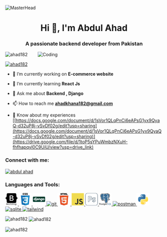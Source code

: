 ![MasterHead](https://www.pramukhdigital.com/wp-content/uploads/2018/07/New-PNC-Animated-Banners.gif)
<h1 align="center">Hi 👋, I'm Abdul Ahad</h1>
<h3 align="center">A passionate backend developer from Pakistan</h3>
<img align="right" alt="Coding" width="400" src="https://blog.sagipl.com/wp-content/uploads/2021/01/Python-Web-Development.gif"/>

<p align="left"> <img src="https://komarev.com/ghpvc/?username=ahad182&label=Profile%20views&color=0e75b6&style=flat" alt="ahad182" /> </p>

<p align="left"> <a href="https://github.com/ryo-ma/github-profile-trophy"><img src="https://github-profile-trophy.vercel.app/?username=ahad182" alt="ahad182" /></a> </p>

- 🔭 I’m currently working on **E-commerce website**

- 🌱 I’m currently learning **React Js**

- 💬 Ask me about **Backend , Django**

- 📫 How to reach me **ahadkhana182@gmail.com**

- 📄 Know about my experiences [[https://docs.google.com/document/d/1sVor1QLqPnCi6eAPsG1yx9QyaQ-d32uP8j-vSvDf02g/edit?usp=sharing](https://docs.google.com/document/d/1sVor1QLqPnCi6eAPsG1yx9QyaQ-d32uP8j-vSvDf02g/edit?usp=sharing)](https://drive.google.com/file/d/1toP5sYPuWmbzNXuH-fhfhapqyl0C9UiU/view?usp=drive_link)

<h3 align="left">Connect with me:</h3>
<p align="left">
<a href="https://linkedin.com/in/abdul ahad" target="blank"><img align="center" src="https://raw.githubusercontent.com/rahuldkjain/github-profile-readme-generator/master/src/images/icons/Social/linked-in-alt.svg" alt="abdul ahad" height="30" width="40" /></a>
</p>

<h3 align="left">Languages and Tools:</h3>
<p align="left"> <a href="https://getbootstrap.com" target="_blank" rel="noreferrer"> <img src="https://raw.githubusercontent.com/devicons/devicon/master/icons/bootstrap/bootstrap-plain-wordmark.svg" alt="bootstrap" width="40" height="40"/> </a> <a href="https://www.w3schools.com/css/" target="_blank" rel="noreferrer"> <img src="https://raw.githubusercontent.com/devicons/devicon/master/icons/css3/css3-original-wordmark.svg" alt="css3" width="40" height="40"/> </a> <a href="https://www.djangoproject.com/" target="_blank" rel="noreferrer"> <img src="https://raw.githubusercontent.com/devicons/devicon/master/icons/django/django-original.svg" alt="django" width="40" height="40"/> </a> <a href="https://git-scm.com/" target="_blank" rel="noreferrer"> <img src="https://www.vectorlogo.zone/logos/git-scm/git-scm-icon.svg" alt="git" width="40" height="40"/> </a> <a href="https://www.w3.org/html/" target="_blank" rel="noreferrer"> <img src="https://raw.githubusercontent.com/devicons/devicon/master/icons/html5/html5-original-wordmark.svg" alt="html5" width="40" height="40"/> </a> <a href="https://developer.mozilla.org/en-US/docs/Web/JavaScript" target="_blank" rel="noreferrer"> <img src="https://raw.githubusercontent.com/devicons/devicon/master/icons/javascript/javascript-original.svg" alt="javascript" width="40" height="40"/> </a> <a href="https://www.photoshop.com/en" target="_blank" rel="noreferrer"> <img src="https://raw.githubusercontent.com/devicons/devicon/master/icons/photoshop/photoshop-line.svg" alt="photoshop" width="40" height="40"/> </a> <a href="https://www.postgresql.org" target="_blank" rel="noreferrer"> <img src="https://raw.githubusercontent.com/devicons/devicon/master/icons/postgresql/postgresql-original-wordmark.svg" alt="postgresql" width="40" height="40"/> </a> <a href="https://postman.com" target="_blank" rel="noreferrer"> <img src="https://www.vectorlogo.zone/logos/getpostman/getpostman-icon.svg" alt="postman" width="40" height="40"/> </a> <a href="https://www.python.org" target="_blank" rel="noreferrer"> <img src="https://raw.githubusercontent.com/devicons/devicon/master/icons/python/python-original.svg" alt="python" width="40" height="40"/> </a> <a href="https://www.sqlite.org/" target="_blank" rel="noreferrer"> <img src="https://www.vectorlogo.zone/logos/sqlite/sqlite-icon.svg" alt="sqlite" width="40" height="40"/> </a> <a href="https://tailwindcss.com/" target="_blank" rel="noreferrer"> <img src="https://www.vectorlogo.zone/logos/tailwindcss/tailwindcss-icon.svg" alt="tailwind" width="40" height="40"/> </a> </p>

<p><img align="left" src="https://github-readme-stats.vercel.app/api/top-langs?username=ahad182&show_icons=true&locale=en&layout=compact" alt="ahad182" /></p>

<p>&nbsp;<img align="center" src="https://github-readme-stats.vercel.app/api?username=ahad182&show_icons=true&locale=en" alt="ahad182" /></p>

<p><img align="center" src="https://github-readme-streak-stats.herokuapp.com/?user=ahad182&" alt="ahad182" /></p>
